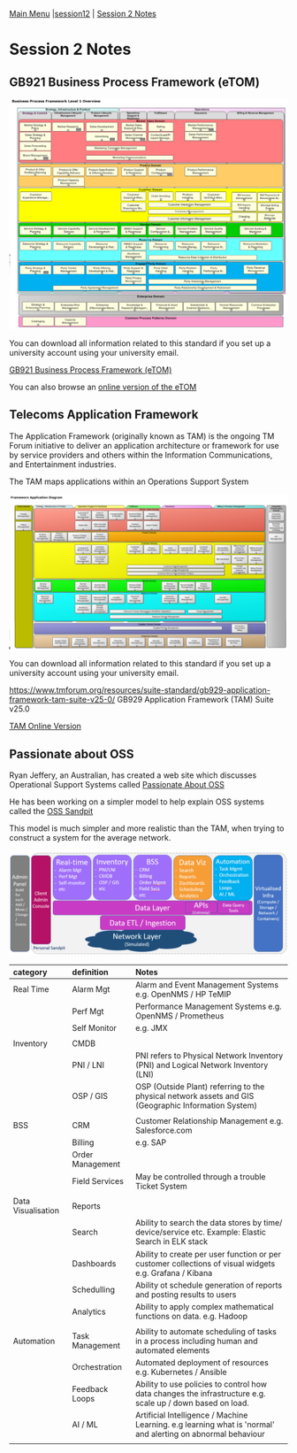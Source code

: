 [Main Menu](../../../sessions/README.md) |[session12](../../session12/) | [Session 2 Notes](../docs/sessionNotes.md)

# Session 2 Notes

## GB921 Business Process Framework (eTOM)

![alt text](../docs/images/etomlevel1.png "Figure etomlevel1.png")

You can download all information related to this standard if you set up a university account using your university email.

[GB921 Business Process Framework (eTOM)](https://www.tmforum.org/resources/suite/gb921-business-process-framework-etom-suite-v25-0/)

You can also browse an [online version of the eTOM](http://www.ilsa.kz/etom/main/diagramac379ad6e0054204b29009c3d82ff997.htm)

## Telecoms Application Framework

The Application Framework (originally known as TAM) is the ongoing TM Forum initiative to deliver an application architecture or framework for use by service providers and others within the Information Communications, and Entertainment industries.

The TAM maps applications within an Operations Support System

![alt text](../docs/images/TAMFamework.png "Figure TAMFamework.png")

You can download all information related to this standard if you set up a university account using your university email.

https://www.tmforum.org/resources/suite-standard/gb929-application-framework-tam-suite-v25-0/   GB929 Application Framework (TAM) Suite v25.0

[TAM Online Version](http://www.ilsa.kz/etom/main/diagram212bd3bc1d9811db9063000802da1ce2.htm)


## Passionate about OSS

Ryan Jeffery, an Australian, has created a web site which discusses Operational Support Systems called [Passionate About OSS](https://passionateaboutoss.com/)

He has been working on a simpler model to help explain OSS systems called the [OSS Sandpit](https://passionateaboutoss.com/building-a-personal-oss-sandpit/)

This model is much simpler and more realistic than the TAM, when trying to construct a system for the average network.

![alt text](../docs/images/OSS_Sandpit_Prototype_Model.png "Figure OSS_Sandpit_Prototype_Model.png")

| category   | definition | Notes |
|:-----------|:-----------|:------|
| Real Time  |Alarm Mgt   | Alarm and Event Management Systems e.g. OpenNMS / HP TeMIP   |
|            |Perf Mgt   |  Performance Management Systems e.g. OpenNMS / Prometheus     |
|            |Self Monitor  | e.g. JMX    |
|            |               |                   |
| Inventory  |CMDB   |                                                                                |
|            |PNI / LNI              | PNI refers to Physical Network Inventory (PNI) and Logical Network Inventory (LNI)  |
|            |OSP / GIS | OSP (Outside Plant) referring to the physical network assets and GIS (Geographic Information System) |
|            |               |                   |
| BSS        |CRM   | Customer Relationship Management e.g. Salesforce.com |
|            |Billing   |  e.g. SAP           |
|            |Order Management  |                                                       |
|            |Field Services   |  May be controlled through a trouble Ticket System     |
|            |               |                   |
|Data Visualisation |Reports   |     |
|            |Search | Ability to search the data stores by time/ device/service etc. Example: Elastic Search in ELK stack    |
|            |Dashboards  |  Ability to create per user function or per customer collections of visual widgets e.g. Grafana / Kibana  |
|            |Schedulling | Ability ot schedule generation of reports and posting results to users |
|            |Analytics   | Ability to apply complex mathematical functions on data. e.g. Hadoop   |
|            |               |                   |
| Automation |Task Management   |  Ability to automate scheduling of tasks in a process including human and automated elements |
|            |Orchestration   | Automated deployment of resources e.g. Kubernetes / Ansible  |
|            |Feedback Loops  | Ability to use policies to control how data changes the infrastructure e.g. scale up / down based on load. |
|            | AI / ML |Artificial Intelligence / Machine Learning. e.g learning what is 'normal' and alerting on abnormal behaviour |
|            |               |                   |

